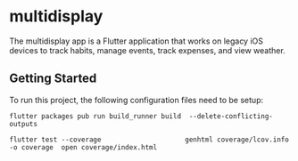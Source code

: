 # multidisplay

The multidisplay app is a Flutter application that works on legacy iOS devices to track habits, manage events, track expenses, and view weather. 

## Getting Started

To run this project, the following configuration files need to be setup:


`
flutter packages pub run build_runner build  --delete-conflicting-outputs
`

`
flutter test --coverage                    
genhtml coverage/lcov.info -o coverage 
open coverage/index.html
`